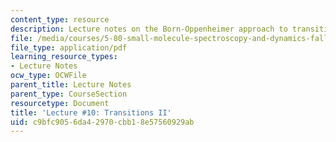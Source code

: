 ```yaml
---
content_type: resource
description: Lecture notes on the Born-Oppenheimer approach to transitions.
file: /media/courses/5-80-small-molecule-spectroscopy-and-dynamics-fall-2008/c9bfc9056da42970cbb18e57560929ab_10_580ln_fa08.pdf
file_type: application/pdf
learning_resource_types:
- Lecture Notes
ocw_type: OCWFile
parent_title: Lecture Notes
parent_type: CourseSection
resourcetype: Document
title: 'Lecture #10: Transitions II'
uid: c9bfc905-6da4-2970-cbb1-8e57560929ab
---
```

